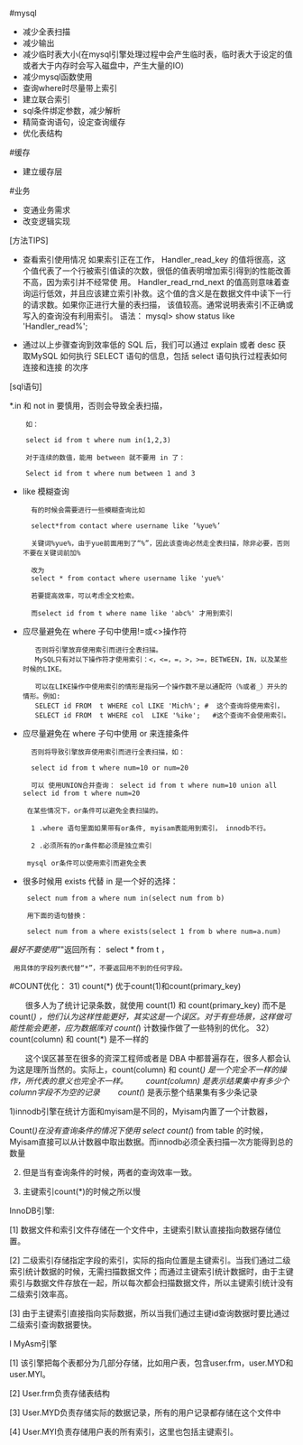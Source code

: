 #mysql
* 减少全表扫描
* 减少输出
* 减少临时表大小(在mysql引擎处理过程中会产生临时表，临时表大于设定的值或者大于内存时会写入磁盘中，产生大量的IO)
* 减少mysql函数使用
* 查询where时尽量带上索引
* 建立联合索引
* sql条件绑定参数，减少解析
* 精简查询语句，设定查询缓存
* 优化表结构

#缓存
* 建立缓存层

#业务
* 变通业务需求
* 改变逻辑实现

[方法TIPS]

* 查看索引使用情况
        如果索引正在工作， Handler_read_key 的值将很高，这个值代表了一个行被索引值读的次数，很低的值表明增加索引得到的性能改善不高，因为索引并不经常使 用。
Handler_read_rnd_next 的值高则意味着查询运行低效，并且应该建立索引补救。这个值的含义是在数据文件中读下一行的请求数。如果你正进行大量的表扫描，
该值较高。通常说明表索引不正确或写入的查询没有利用索引。
       语法：
        mysql> show status like 'Handler_read%';

* 通过以上步骤查询到效率低的 SQL 后，我们可以通过 explain 或者 desc 获取MySQL 如何执行 SELECT 语句的信息，包括 select 语句执行过程表如何连接和连接 的次序

[sql语句]

*.in 和 not in 要慎用，否则会导致全表扫描，

		如：

		select id from t where num in(1,2,3)

		对于连续的数值，能用 between 就不要用 in 了：

		Select id from t where num between 1 and 3

* like 模糊查询

		有的时候会需要进行一些模糊查询比如

		select*from contact where username like ‘%yue%’
		 
		关键词%yue%，由于yue前面用到了“%”，因此该查询必然走全表扫描，除非必要，否则不要在关键词前加%

		改为
		select * from contact where username like 'yue%'

		若要提高效率，可以考虑全文检索。

        而select id from t where name like 'abc%' 才用到索引

* 应尽量避免在 where 子句中使用!=或<>操作符

         否则将引擎放弃使用索引而进行全表扫描。
         MySQL只有对以下操作符才使用索引：<，<=，=，>，>=，BETWEEN，IN，以及某些时候的LIKE。 

         可以在LIKE操作中使用索引的情形是指另一个操作数不是以通配符（%或者_）开头的情形。例如:
         SELECT id FROM  t WHERE col LIKE 'Mich%'; #  这个查询将使用索引，
         SELECT id FROM  t WHERE col  LIKE '%ike';   #这个查询不会使用索引。

* 应尽量避免在 where 子句中使用 or 来连接条件

        否则将导致引擎放弃使用索引而进行全表扫描，如：

        select id from t where num=10 or num=20

        可以 使用UNION合并查询： select id from t where num=10 union all select id from t where num=20

       在某些情况下，or条件可以避免全表扫描的。

        1 .where 语句里面如果带有or条件, myisam表能用到索引， innodb不行。

        2 .必须所有的or条件都必须是独立索引

       mysql or条件可以使用索引而避免全表

* 很多时候用 exists 代替 in 是一个好的选择：

       select num from a where num in(select num from b)

       用下面的语句替换：

       select num from a where exists(select 1 from b where num=a.num)

*最好不要使用"*"返回所有： select * from t ，

     用具体的字段列表代替“*”，不要返回用不到的任何字段。


#COUNT优化：
31) count(*) 优于count(1)和count(primary_key)

　　很多人为了统计记录条数，就使用 count(1) 和 count(primary_key) 而不是 count(*) ，他们认为这样性能更好，其实这是一个误区。对于有些场景，这样做可能性能会更差，应为数据库对 count(*) 计数操作做了一些特别的优化。
32）count(column) 和 count(*) 是不一样的

　　这个误区甚至在很多的资深工程师或者是 DBA 中都普遍存在，很多人都会认为这是理所当然的。实际上，count(column) 和 count(*) 是一个完全不一样的操作，所代表的意义也完全不一样。
　　count(column) 是表示结果集中有多少个column字段不为空的记录
　　count(*) 是表示整个结果集有多少条记录

1)innodb引擎在统计方面和myisam是不同的，Myisam内置了一个计数器，

 Count(*)在没有查询条件的情况下使用 select count(*) from table 的时候，Myisam直接可以从计数器中取出数据。而innodb必须全表扫描一次方能得到总的数量

2. 但是当有查询条件的时候，两者的查询效率一致。

4. 主键索引count(*)的时候之所以慢

InnoDB引擎:

[1]     数据文件和索引文件存储在一个文件中，主键索引默认直接指向数据存储位置。

[2]     二级索引存储指定字段的索引，实际的指向位置是主键索引。当我们通过二级索引统计数据的时候，无需扫描数据文件；而通过主键索引统计数据时，由于主键索引与数据文件存放在一起，所以每次都会扫描数据文件，所以主键索引统计没有二级索引效率高。

[3]     由于主键索引直接指向实际数据，所以当我们通过主键id查询数据时要比通过二级索引查询数据要快。

l  MyAsm引擎

[1]     该引擎把每个表都分为几部分存储，比如用户表，包含user.frm，user.MYD和user.MYI。

[2]     User.frm负责存储表结构

[3]     User.MYD负责存储实际的数据记录，所有的用户记录都存储在这个文件中

[4]     User.MYI负责存储用户表的所有索引，这里也包括主键索引。